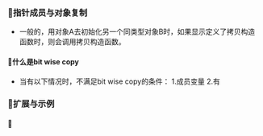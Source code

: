 ### 🐋指针成员与对象复制
- 一般的，用对象A去初始化另一个同类型对象B时，如果显示定义了拷贝构造函数时，则会调用拷贝构造函数。
#### 🍎什么是bit wise copy
- 当有以下情况时，不满足bit wise copy的条件： 
 1.成员变量
 2.有


### 🐋扩展与示例
#### 🍎 
